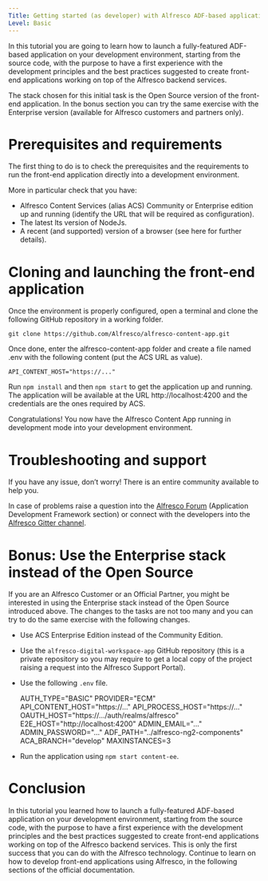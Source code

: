 ```yaml
---
Title: Getting started (as developer) with Alfresco ADF-based applications
Level: Basic
---
```


In this tutorial you are going to learn how to launch a fully-featured ADF-based application on your development environment, starting from the source code, with the purpose to have a first experience with the development principles and the best practices suggested to create front-end applications working on top of the Alfresco backend services.

The stack chosen for this initial task is the Open Source version of the front-end application. In the bonus section you can try the same exercise with the Enterprise version (available for Alfresco customers and partners only).

# Prerequisites and requirements

The first thing to do is to check the prerequisites and the requirements to run the front-end application directly into a development environment.

More in particular check that you have:
- Alfresco Content Services (alias ACS) Community or Enterprise edition up and running (identify the URL that will be required as configuration).
- The latest lts version of NodeJs.
- A recent (and supported) version of a browser (see here for further details).

# Cloning and launching the front-end application

Once the environment is properly configured, open a terminal and clone the following GitHub repository in a working folder.

`git clone https://github.com/Alfresco/alfresco-content-app.git`

Once done, enter the alfresco-content-app folder and create a file named .env with the following content (put the ACS URL as value).

`API_CONTENT_HOST="https://..."`

Run `npm install` and then `npm start` to get the application up and running. The application will be available at the URL http://localhost:4200 and the credentials are the ones required by ACS.

Congratulations! You now have the Alfresco Content App running in development mode into your development environment.

# Troubleshooting and support

If you have any issue, don’t worry! There is an entire community available to help you.

In case of problems raise a question into the [Alfresco Forum](https://hub.alfresco.com/ "https://hub.alfresco.com/") (Application Development Framework section) or connect with the developers into the [Alfresco Gitter channel](https://alfresco.atlassian.net/wiki/spaces/PM/overview "https://alfresco.atlassian.net/wiki/spaces/PM/overview").


# Bonus: Use the Enterprise stack instead of the Open Source

If you are an Alfresco Customer or an Official Partner, you might be interested in using the Enterprise stack instead of the Open Source introduced above. The changes to the tasks are not too many and you can try to do the same exercise with the following changes.

-   Use ACS Enterprise Edition instead of the Community Edition.
-   Use the `alfresco-digital-workspace-app` GitHub repository (this is a private repository so you may require to get a local copy of the project raising a request into the Alfresco Support Portal).
-   Use the following `.env` file.

    AUTH_TYPE="BASIC"
    PROVIDER="ECM"
    API_CONTENT_HOST="https://..."
    API_PROCESS_HOST="https://..."
    OAUTH_HOST="https://.../auth/realms/alfresco"
    E2E_HOST="http://localhost:4200"
    ADMIN_EMAIL="..."
    ADMIN_PASSWORD="..."
    ADF_PATH="../alfresco-ng2-components"
    ACA_BRANCH="develop"
    MAXINSTANCES=3

-   Run the application using `npm start content-ee`.

# Conclusion

In this tutorial you learned how to launch a fully-featured ADF-based application on your development environment, starting from the source code, with the purpose to have a first experience with the development principles and the best practices suggested to create front-end applications working on top of the Alfresco backend services. This is only the first success that you can do with the Alfresco technology. Continue to learn on how to develop front-end applications using Alfresco, in the following sections of the official documentation.
